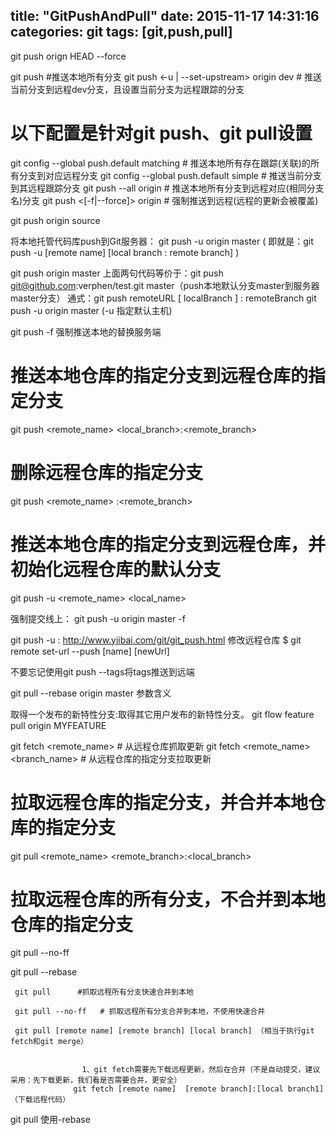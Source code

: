 title: "GitPushAndPull"
date: 2015-11-17 14:31:16
categories: git
tags: [git,push,pull]
---
git push orign HEAD --force  

git push #推送本地所有分支
git push <-u | --set-upstream> origin dev  # 推送当前分支到远程dev分支，且设置当前分支为远程跟踪的分支

# 以下配置是针对git push、git pull设置
git config --global push.default matching 	# 推送本地所有存在跟踪(关联)的所有分支到对应远程分支
git config --global push.default simple 	# 推送当前分支到其远程跟踪分支
git push --all origin 	# 推送本地所有分支到远程对应(相同分支名)分支
git push <[-f|--force]> origin   # 强制推送到远程(远程的更新会被覆盖)


git push origin source

 将本地托管代码库push到Git服务器： git push -u origin master ( 即就是：git push -u [remote name] [local branch : remote branch] )

 git  push  origin  master
 上面两句代码等价于：git  push  git@github.com:verphen/test.git  master（push本地默认分支master到服务器master分支）
 通式：git  push   remoteURL  [ localBranch ] :  remoteBranch
       git push -u origin master (-u 指定默认主机)


git push -f 强制推送本地的替换服务端


# 推送本地仓库的指定分支到远程仓库的指定分支
git push <remote_name> <local_branch>:<remote_branch> 
# 删除远程仓库的指定分支
git push <remote_name> :<remote_branch>
# 推送本地仓库的指定分支到远程仓库，并初始化远程仓库的默认分支
git push -u <remote_name> <local_name>


强制提交线上： git push -u origin master -f

git push -u : http://www.yiibai.com/git/git_push.html
修改远程仓库
$ git remote set-url --push [name] [newUrl]


不要忘记使用git push --tags将tags推送到远端


git pull --rebase origin master  参数含义








取得一个发布的新特性分支:取得其它用户发布的新特性分支。
git flow feature pull origin MYFEATURE

git fetch <remote_name>                     # 从远程仓库抓取更新
git fetch <remote_name> <branch_name>       # 从远程仓库的指定分支拉取更新

# 拉取远程仓库的指定分支，并合并本地仓库的指定分支
git pull <remote_name> <remote_branch>:<local_branch>
# 拉取远程仓库的所有分支，不合并到本地仓库的指定分支
git pull --no-ff


git pull --rebase 

     git pull      #抓取远程所有分支快速合并到本地

     git pull --no-ff   # 抓取远程所有分支合并到本地，不使用快速合并

     git pull [remote name] [remote branch] [local branch] （相当于执行git fetch和git merge）


                    1、git fetch需要先下载远程更新，然后在合并（不是自动提交，建议采用：先下载更新，我们看是否需要合并，更安全）
                  git fetch [remote name]  [remote branch]:[local branch1] （下载远程代码）


git pull 使用-rebase

